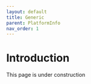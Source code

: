 ```yaml
---
layout: default
title: Generic
parent: PlatformInfo
nav_order: 1
---
```


# Introduction

This page is under construction